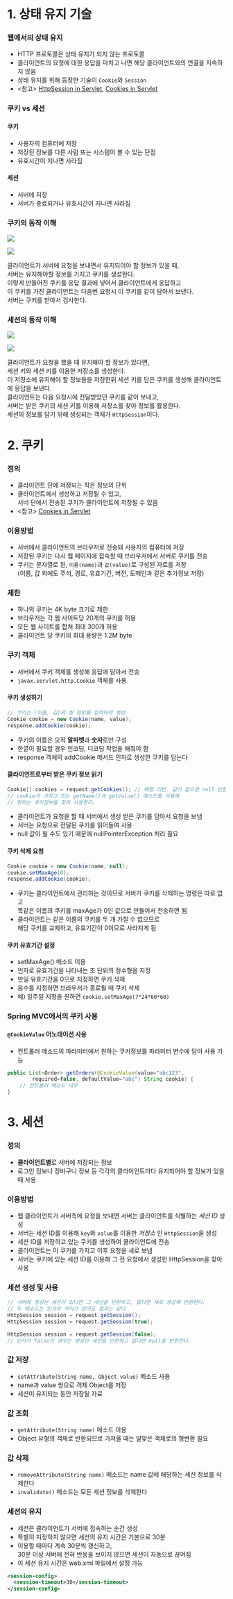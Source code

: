 # 1. 상태 유지 기술

### 웹에서의 상태 유지
- HTTP 프로토콜은 상태 유지가 되지 않는 프로토콜
- 클라이언트의 요청에 대한 응답을 마치고 나면 해당 클라이언트와의 연결을 지속하지 않음
- 상태 유지를 위해 등장한 기술이 `Cookie`와 `Session`
- <참고> [HttpSession in Servlet](https://www.javatpoint.com/http-session-in-session-tracking), [Cookies in Servlet](https://www.javatpoint.com/cookies-in-servlet)

### 쿠키 vs 세션

#### 쿠키

- 사용자의 컴퓨터에 저장
- 저장된 정보를 다른 사람 또는 시스템이 볼 수 있는 단점
- 유효시간이 지나면 사라짐

#### 세션
- 서버에 저장
- 서버가 종료되거나 유효시간이 지나면 사라짐

### 쿠키의 동작 이해

![](https://cphinf.pstatic.net/mooc/20180221_5/1519187850598AmEe1_PNG/1.png)

![](https://cphinf.pstatic.net/mooc/20180221_188/1519187853247UDkY0_PNG/2.png)

클라이언트가 서버에 요청을 보내면서 유지되어야 할 정보가 있을 때,\
서버는 유지해야할 정보를 가지고 쿠키를 생성한다.\
이렇게 만들어진 쿠키를 응답 결과에 넣어서 클라이언트에게 응답하고\
이 쿠키를 가진 클라이언트는 다음번 요청시 이 쿠키를 같이 담아서 보낸다.\
서버는 쿠키를 받아서 검사한다.

### 세션의 동작 이해

![](https://cphinf.pstatic.net/mooc/20180221_246/15191878577834bPNF_PNG/3.png)

![](https://cphinf.pstatic.net/mooc/20180221_236/15191878600705qUuz_PNG/4.png)

클라이언트가 요청을 했을 때 유지해야 할 정보가 있다면,\
세션 키와 세션 키를 이용한 저장소를 생성한다.\
이 저장소에 유지해야 할 정보들을 저장한뒤 세션 키를 담은 쿠키를 생성해 클라이언트에 응답을 보낸다.\
클라이언트는 다음 요청시에 전달받았던 쿠키를 같이 보내고,\
서버는 받은 쿠키의 세션 키를 이용해 저장소를 찾아 정보를 활용한다.\
세션의 정보를 담기 위해 생성되는 객체가 `HttpSession`이다.

# 2. 쿠키

### 정의
- 클라이언트 단에 저장되는 작은 정보의 단위
- 클라이언트에서 생성하고 저장될 수 있고,\
서버 단에서 전송된 쿠키가 클라이언트에 저장될 수 있음
- <참고> [Cookies in Servlet](https://www.javatpoint.com/cookies-in-servlet)

### 이용방법
- 서버에서 클라이언트의 브라우저로 전송돼 사용자의 컴퓨터에 저장
- 저장된 쿠키는 다시 웹 페이지에 접속할 때 브라우저에서 서버로 쿠키를 전송
- 쿠키는 문자열로 된, `이름(name)`과 `값(value)`로 구성된 자료를 저장\
(이름, 값 외에도 주석, 경로, 유효기간, 버전, 도메인과 같은 추가정보 저장)

### 제한
- 하나의 쿠키는 4K byte 크기로 제한
- 브라우저는 각 웹 사이트당 20개의 쿠키를 허용
- 모든 웹 사이트를 합쳐 최대 300개 허용
- 클라이언트 당 쿠키의 최대 용량은 1.2M byte

### 쿠키 객체
- 서버에서 쿠키 객체를 생성해 응답에 담아서 전송
- `javax.servlet.http.Cookie` 객체를 사용

#### 쿠키 생성하기

```java
// 쿠키는 (이름, 값)의 쌍 정보를 입력하여 생성
Cookie cookie = new Cookie(name, value);
response.addCookie(cookie);
```

- 쿠키의 이름은 오직 **알파벳**과 **숫자**로만 구성
- 한글이 필요할 경우 인코딩, 디코딩 작업을 해줘야 함
- response 객체의 addCookie 메서드 인자로 생성한 쿠키를 담는다

#### 클라이언트로부터 받은 쿠키 정보 읽기

```java
Cookie[] cookies = request.getCookies(); // 배열 리턴. 값이 없으면 null 반환
// cookie가 가지고 있는 getName()과 getValue() 메소드를 이용해
// 원하는 쿠키정보를 찾아 사용한다.
```
- 클라이언트가 요청을 할 때 서버에서 생성 받은 쿠키를 담아서 요청을 보냄
- 서버는 요청으로 전달된 쿠키를 읽어들여 사용
- null 값이 될 수도 있기 때문에 nullPointerException 처리 필요

#### 쿠키 삭제 요청

```java
Cookie cookie = new Cookie(name, null);
cookie.setMaxAge(0);
response.addCookie(cookie);
```

- 쿠키는 클라이언트에서 관리하는 것이므로 서버가 쿠키를 삭제하는 명령은 따로 없고\
똑같은 이름의 쿠키를 maxAge가 0인 값으로 만들어서 전송하면 됨
- 클라이언트는 같은 이름의 쿠키를 두 개 가질 수 없으므로\
해당 쿠키를 교체하고, 유효기간이 0이므로 사라지게 됨

#### 쿠키 유효기간 설정
- setMaxAge() 메소드 이용
- 인자로 유효기간을 나타내는 초 단위의 정수형을 지정
- 만일 유효기간을 0으로 지정하면 쿠키 삭제
- 음수를 지정하면 브라우저가 종료될 때 쿠키 삭제
- 예) 일주일 지정을 원하면 `cookie.setMaxAge(7*24*60*60)`

### Spring MVC에서의 쿠키 사용

#### `@CookieValue` 어노테이션 사용
- 컨트롤러 메소드의 파라미터에서 원하는 쿠키정보를 파라미터 변수에 담아 사용 가능

```java
public List<Order> getOrders(@CookieValue(value="abc123", 
		required=false, defaultValue="abc") String cookie) {
	// 컨트롤러 메소드 내부
}
```

# 3. 세션

### 정의
- **클라이언트별**로 서버에 저장되는 정보
- 로그인 정보나 장바구니 정보 등 각각의 클라이언트마다 유지되어야 할 정보가 있을 때 사용

### 이용방법
- 웹 클라이언트가 서버측에 요청을 보내면 서버는 클라이언트를 식별하는 _세션 ID_ 생성
- 서버는 세션 ID를 이용해 `key`와 `value`를 이용한 _저장소_ 인 `HttpSession`을 생성
- 세션 ID를 저장하고 있는 쿠키를 생성하여 클라이언트에 전송
- 클라이언트는 이 쿠키를 가지고 이후 요청을 새로 보냄
- 서버는 쿠키에 있는 세션 ID를 이용해 그 전 요청에서 생성한 HttpSession을 찾아 사용

### 세션 생성 및 사용

```java
// 서버에 생성된 세션이 있다면 그 세션을 반환하고, 없다면 새로 생성해 반환한다.
// 두 메소드는 인자의 차이가 있어도 결과는 같다
HttpSession session = request.getSession();
HttpSession session = request.getSession(true); 

HttpSession session = request.getSession(false); 
// 인자가 false인 경우는 생성된 세션을 반환하고 없다면 null을 반환한다.
```

### 값 저장

- `setAttribute(String name, Object value)` 메소드 사용
- name과 value 쌍으로 객체 Object를 저장
- 세션이 유지되는 동안 저장될 자료

### 값 조회

- `getAttribute(String name)` 메소드 이용
- Object 유형의 객체로 반환되므로 가져올 때는 알맞은 객체로의 형변환 필요

### 값 삭제

- `removeAttribute(String name)` 메소드는 name 값에 해당하는 세션 정보를 삭제한다
- `invalidate()` 메소드는 모든 세션 정보를 삭제한다

### 세션의 유지
- 세션은 클라이언트가 서버에 접속하는 순간 생성
- 특별히 지정하지 않으면 세션의 유지 시간은 기본으로 30분
- 이용할 때마다 계속 30분씩 갱신하고,\
30분 이상 서버에 전혀 반응을 보이지 않으면 세션이 자동으로 끊어짐
- 이 세션 유지 시간은 web.xml 파일에서 설정 가능

```xml
<session-config>
  <session-timeout>30</session-timeout>
</session-config>
```